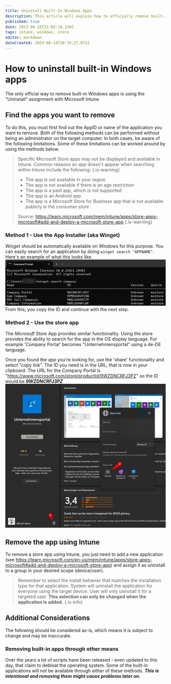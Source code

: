 ```yaml
---
title: Uninstall Built-In Windows Apps
description: This article will explain how to officially remove built-in apps from Windows 10 and up.
published: true
date: 2023-06-26T21:02:19.139Z
tags: intune, windows, store
editor: markdown
dateCreated: 2023-06-14T20:33:27.072Z
---
```


# How to uninstall built-in Windows apps
The only official way to remove built-in Windows apps is using the "Uninstall" assignment with Microsoft Intune.

## Find the apps you want to remove
To do this, you must first find out the AppID or name of the application you want to remove. Both of the following methods can be performed without being an administrator on the target computer. In both cases, be aware of the following limitations. Some of these limitations can be worked around by using the methods below.

> Specific Microsoft Store apps may not be displayed and available in Intune. Common reasons an app doesn't appear when searching within Intune include the following:
{.is-warning}
> - The app is not available in your region
> - The app is not available if there is an age restriction
> - The app is a paid app, which is not supported
> - The app is an Android app
> - The app is a Microsoft Store for Business app that is not available publicly in the consumer store
> 
> Source: https://learn.microsoft.com/mem/intune/apps/store-apps-microsoft#add-and-deploy-a-microsoft-store-app
{.is-warning}

### Method 1 - Use the App Installer (aka Winget)
*Winget* should be automatically available on Windows for this purpose. You can easily search for an application by doing `winget search "APPNAME"`. Here's an example of what this looks like.
![winget-example.png](/winget-example.png)
From this, you copy the ID and continue with the next step.

### Method 2 - Use the store app
The *Microsoft Store* App provides similar functionality. Using the store provides the ability to search for the app in the OS display language. For example 'Company Portal' becomes "Unternehmensportal" using a de-DE language.

Once you found the app you're looking for, use the 'share' functionality  and select "copy link". The ID you need is in the URL, that is now in your clipboard. 
The URL for the Company Portal is "https://www.microsoft.com/store/productId/9WZDNCRFJ3PZ" so the ID would be ***9WZDNCRFJ3PZ***
![microsoftstore-sharelink.png](/microsoftstore-sharelink.png)

## Remove the app using Intune
To remove a store app using Intune, you just need to add a new application (see https://learn.microsoft.com/en-us/mem/intune/apps/store-apps-microsoft#add-and-deploy-a-microsoft-store-app) and assign it as uninstall to a group in your desired scope (device/user).

> Remember to select the install behavior that matches the installation type for that application. System will uninstall the application for everyone using the target device. User will only uninstall it for a targeted user. **This selection can only be changed when the application is added.**
{.is-info}

## Additional Considerations
The following should be considered as-is, which means it is subject to change and may be inaccurate.

### Removing built-in apps through other means
Over the years a lot of scripts have been released - even updated to this day, that claim to debloat the operating system. Some of the built-in applications will not be available through either of these methods. ***This is intentional and removing them might cause problems later on.***
